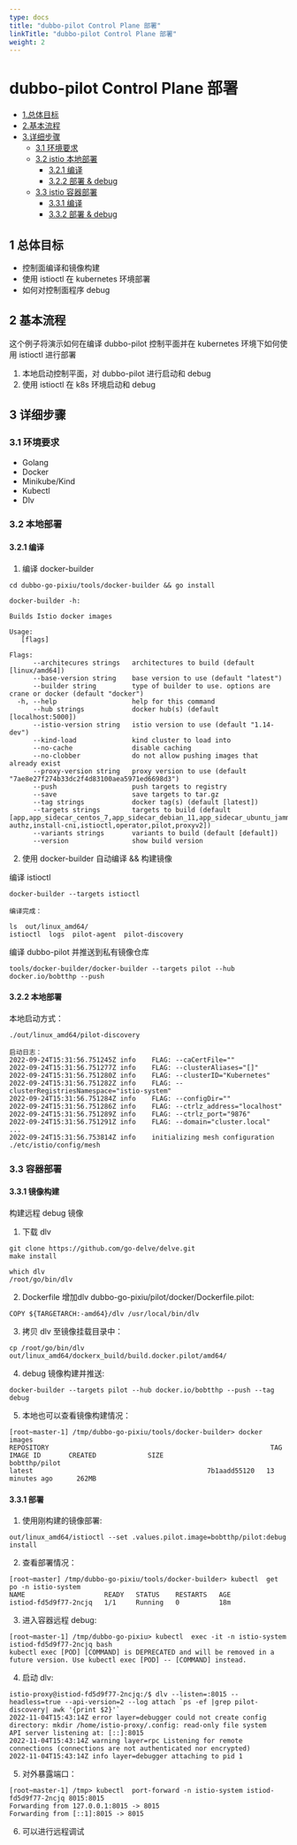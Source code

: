 ```yaml
---
type: docs
title: "dubbo-pilot Control Plane 部署"
linkTitle: "dubbo-pilot Control Plane 部署"
weight: 2
---
```


# dubbo-pilot Control Plane 部署

* [1.总体目标](#target)
* [2.基本流程](#basic)
* [3.详细步骤](#detail)
    + [3.1 环境要求](#env)
    + [3.2 istio 本地部署](#native_deploy)
        - [3.2.1 编译](#nbuild)
        - [3.2.2 部署 & debug](#ndeploy)
    + [3.3 istio 容器部署](#docker_deploy)
        - [3.3.1 编译](#dbuild)
        - [3.3.2 部署 & debug](#ddeploy)
<h2 id="target">1 总体目标</h2>

* 控制面编译和镜像构建
* 使用 istioctl 在 kubernetes 环境部署
* 如何对控制面程序 debug



<h2 id="basic">2 基本流程</h2>
这个例子将演示如何在编译 dubbo-pilot 控制平面并在 kubernetes 环境下如何使用 istioctl 进行部署

1. 本地启动控制平面，对 dubbo-pilot 进行启动和 debug
2. 使用 istioctl 在 k8s 环境启动和 debug 


<h2 id="detail">3 详细步骤</h2>
<h3 id="env">3.1 环境要求</h3>

* Golang
* Docker
* Minikube/Kind
* Kubectl
* Dlv


<h3 id="native_deploy">3.2 本地部署</h3>
<h4 id="nbuild">3.2.1 编译</h4>

1. 编译 docker-builder
```
cd dubbo-go-pixiu/tools/docker-builder && go install

docker-builder -h:

Builds Istio docker images

Usage:
   [flags]

Flags:
      --architecures strings   architectures to build (default [linux/amd64])
      --base-version string    base version to use (default "latest")
      --builder string         type of builder to use. options are crane or docker (default "docker")
  -h, --help                   help for this command
      --hub strings            docker hub(s) (default [localhost:5000])
      --istio-version string   istio version to use (default "1.14-dev")
      --kind-load              kind cluster to load into
      --no-cache               disable caching
      --no-clobber             do not allow pushing images that already exist
      --proxy-version string   proxy version to use (default "7ae8e27f274b33dc2f4d83100aea5971ed6698d3")
      --push                   push targets to registry
      --save                   save targets to tar.gz
      --tag strings            docker tag(s) (default [latest])
      --targets strings        targets to build (default [app,app_sidecar_centos_7,app_sidecar_debian_11,app_sidecar_ubuntu_jammy,app_sidecar_ubuntu_xenial,ext-authz,install-cni,istioctl,operator,pilot,proxyv2])
      --variants strings       variants to build (default [default])
      --version                show build version
```

2. 使用 docker-builder 自动编译 && 构建镜像

编译 istioctl
```
docker-builder --targets istioctl

编译完成：

ls  out/linux_amd64/
istioctl  logs  pilot-agent  pilot-discovery
```

编译 dubbo-pilot 并推送到私有镜像仓库
```
tools/docker-builder/docker-builder --targets pilot --hub docker.io/bobtthp --push
```


<h4 id="ndeploy">3.2.2 本地部署</h4>

本地启动方式：
```
./out/linux_amd64/pilot-discovery

启动日志：
2022-09-24T15:31:56.751245Z	info	FLAG: --caCertFile=""
2022-09-24T15:31:56.751277Z	info	FLAG: --clusterAliases="[]"
2022-09-24T15:31:56.751280Z	info	FLAG: --clusterID="Kubernetes"
2022-09-24T15:31:56.751282Z	info	FLAG: --clusterRegistriesNamespace="istio-system"
2022-09-24T15:31:56.751284Z	info	FLAG: --configDir=""
2022-09-24T15:31:56.751286Z	info	FLAG: --ctrlz_address="localhost"
2022-09-24T15:31:56.751289Z	info	FLAG: --ctrlz_port="9876"
2022-09-24T15:31:56.751291Z	info	FLAG: --domain="cluster.local"
...
2022-09-24T15:31:56.753814Z	info	initializing mesh configuration ./etc/istio/config/mesh
```

<h3 id="docker_deploy">3.3 容器部署</h3>

<h4 id="dbuild">3.3.1 镜像构建</h4>

构建远程 debug 镜像

1. 下载 dlv
```
git clone https://github.com/go-delve/delve.git
make install

which dlv
/root/go/bin/dlv
```

2. Dockerfile 增加dlv dubbo-go-pixiu/pilot/docker/Dockerfile.pilot:
```
COPY ${TARGETARCH:-amd64}/dlv /usr/local/bin/dlv
```

3. 拷贝 dlv 至镜像挂载目录中：
```
cp /root/go/bin/dlv out/linux_amd64/dockerx_build/build.docker.pilot/amd64/
```

4. debug 镜像构建并推送:
```
docker-builder --targets pilot --hub docker.io/bobtthp --push --tag debug
```

5. 本地也可以查看镜像构建情况：

```
[root~master-1] /tmp/dubbo-go-pixiu/tools/docker-builder> docker images
REPOSITORY                                                        TAG                                               IMAGE ID       CREATED             SIZE
bobtthp/pilot                                                     latest                                            7b1aadd55120   13 minutes ago      262MB
```



<h4 id="ddploy">3.3.1 部署</h4>

1. 使用刚构建的镜像部署:
```
out/linux_amd64/istioctl --set .values.pilot.image=bobtthp/pilot:debug install
```

2. 查看部署情况：
```
[root~master] /tmp/dubbo-go-pixiu/tools/docker-builder> kubectl  get po -n istio-system
NAME                    READY   STATUS    RESTARTS   AGE
istiod-fd5d9f77-2ncjq   1/1     Running   0          18m
```


3. 进入容器远程 debug:
```
[root~master-1] /tmp/dubbo-go-pixiu> kubectl  exec -it -n istio-system istiod-fd5d9f77-2ncjq bash
kubectl exec [POD] [COMMAND] is DEPRECATED and will be removed in a future version. Use kubectl exec [POD] -- [COMMAND] instead.
```

4. 启动 dlv:
```
istio-proxy@istiod-fd5d9f77-2ncjq:/$ dlv --listen=:8015 --headless=true --api-version=2 --log attach `ps -ef |grep pilot-discovery| awk '{print $2}'`
2022-11-04T15:43:14Z error layer=debugger could not create config directory: mkdir /home/istio-proxy/.config: read-only file system
API server listening at: [::]:8015
2022-11-04T15:43:14Z warning layer=rpc Listening for remote connections (connections are not authenticated nor encrypted)
2022-11-04T15:43:14Z info layer=debugger attaching to pid 1
```


5. 对外暴露端口：

```
[root~master-1] /tmp> kubectl  port-forward -n istio-system istiod-fd5d9f77-2ncjq 8015:8015
Forwarding from 127.0.0.1:8015 -> 8015
Forwarding from [::1]:8015 -> 8015
```

6. 可以进行远程调试